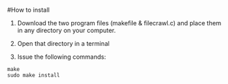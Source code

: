 #How to install

1. Download the two program files (makefile & filecrawl.c) and place them in any directory on your computer.

2. Open that directory in a terminal

3. Issue the following commands:
```
make
sudo make install
```


